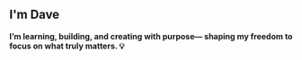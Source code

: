 ## I'm Dave 

**I’m learning, building, and creating with purpose—
shaping my freedom to focus on what truly matters. 💡**


